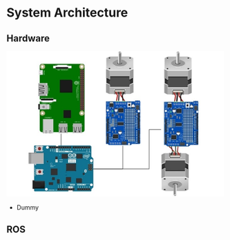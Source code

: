 # System Architecture

## Hardware
![alt 3-Wheeled Ground Robot](images/architecture/hardware.jpg "3-Wheeled Robot")

* Dummy

## ROS
